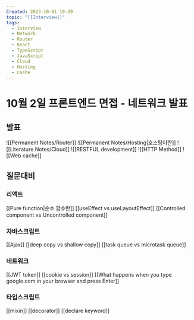 ```yaml
---
Created: 2023-10-01 19:29
topic: "[[Interview]]"
tags:
  - Interview
  - Network
  - Router
  - React
  - TypeScript
  - JavaScript
  - Cloud
  - Hosting
  - Cashe
---
```

# 10월 2일 프론트엔드 면접 - 네트워크 발표
## 발표
![[Permanent Notes/Router]]
![[Permanent Notes/Hosting|호스팅이란]]
![[Literature Notes/Cloud]]
![[RESTFUL development]]
	![[HTTP Method]]
![[Web cache]]
## 질문대비
### 리액트
[[Pure function|순수 함수란]]
[[useEffect vs useLayoutEffect]]
[[Controlled component vs Uncontrolled component]]

### 자바스크립트
[[Ajax]]
[[deep copy vs shallow copy]]
[[task queue vs microtask queue]]

### 네트워크
[[JWT token]]
[[cookie vs session]]
[[What happens when you type google.com in your browser and press Enter]]

### 타입스크립트
[[mixin]]
[[decorator]]
[[declare keyword]]